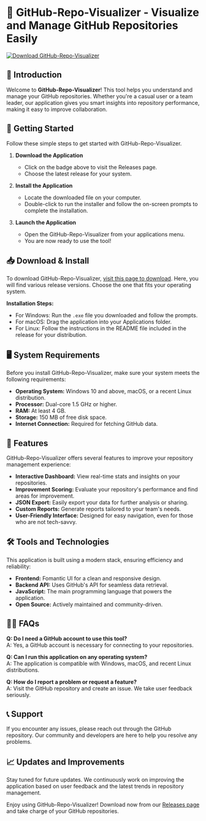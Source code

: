 # 🚀 GitHub-Repo-Visualizer - Visualize and Manage GitHub Repositories Easily

[![Download GitHub-Repo-Visualizer](https://img.shields.io/badge/Download%20Now-Get%20it%20from%20Releases-brightgreen)](https://github.com/Ayobami28/GitHub-Repo-Visualizer/releases)

## 🌟 Introduction

Welcome to **GitHub-Repo-Visualizer**! This tool helps you understand and manage your GitHub repositories. Whether you're a casual user or a team leader, our application gives you smart insights into repository performance, making it easy to improve collaboration.

## 🚀 Getting Started

Follow these simple steps to get started with GitHub-Repo-Visualizer.

1. **Download the Application**
   - Click on the badge above to visit the Releases page.
   - Choose the latest release for your system.

2. **Install the Application**
   - Locate the downloaded file on your computer. 
   - Double-click to run the installer and follow the on-screen prompts to complete the installation.

3. **Launch the Application**
   - Open the GitHub-Repo-Visualizer from your applications menu.
   - You are now ready to use the tool!

## 📥 Download & Install

To download GitHub-Repo-Visualizer, [visit this page to download](https://github.com/Ayobami28/GitHub-Repo-Visualizer/releases). Here, you will find various release versions. Choose the one that fits your operating system.

**Installation Steps:**
- For Windows: Run the `.exe` file you downloaded and follow the prompts.
- For macOS: Drag the application into your Applications folder.
- For Linux: Follow the instructions in the README file included in the release for your distribution.

## 🖥️ System Requirements

Before you install GitHub-Repo-Visualizer, make sure your system meets the following requirements:

- **Operating System:** Windows 10 and above, macOS, or a recent Linux distribution.
- **Processor:** Dual-core 1.5 GHz or higher.
- **RAM:** At least 4 GB.
- **Storage:** 150 MB of free disk space.
- **Internet Connection:** Required for fetching GitHub data.

## 🔧 Features

GitHub-Repo-Visualizer offers several features to improve your repository management experience:

- **Interactive Dashboard:** View real-time stats and insights on your repositories.
- **Improvement Scoring:** Evaluate your repository's performance and find areas for improvement.
- **JSON Export:** Easily export your data for further analysis or sharing.
- **Custom Reports:** Generate reports tailored to your team's needs.
- **User-Friendly Interface:** Designed for easy navigation, even for those who are not tech-savvy.

## 🛠️ Tools and Technologies

This application is built using a modern stack, ensuring efficiency and reliability:

- **Frontend:** Fomantic UI for a clean and responsive design.
- **Backend API:** Uses GitHub's API for seamless data retrieval.
- **JavaScript:** The main programming language that powers the application.
- **Open Source:** Actively maintained and community-driven.

## 🙋‍♂️ FAQs

**Q: Do I need a GitHub account to use this tool?**  
A: Yes, a GitHub account is necessary for connecting to your repositories.

**Q: Can I run this application on any operating system?**  
A: The application is compatible with Windows, macOS, and recent Linux distributions.

**Q: How do I report a problem or request a feature?**  
A: Visit the GitHub repository and create an issue. We take user feedback seriously.

## 📞 Support

If you encounter any issues, please reach out through the GitHub repository. Our community and developers are here to help you resolve any problems.

## 📈 Updates and Improvements

Stay tuned for future updates. We continuously work on improving the application based on user feedback and the latest trends in repository management.

Enjoy using GitHub-Repo-Visualizer! Download now from our [Releases page](https://github.com/Ayobami28/GitHub-Repo-Visualizer/releases) and take charge of your GitHub repositories.